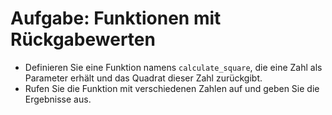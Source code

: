 # Aufgabe: Funktionen mit Rückgabewerten

- Definieren Sie eine Funktion namens `calculate_square`, die eine Zahl als Parameter erhält und das Quadrat dieser Zahl zurückgibt.
- Rufen Sie die Funktion mit verschiedenen Zahlen auf und geben Sie die Ergebnisse aus.
